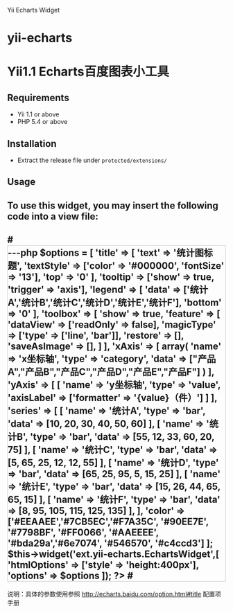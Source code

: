 Yii Echarts Widget
# yii-echarts
Yii1.1 Echarts百度图表小工具
======================================================

Requirements
------------

* Yii 1.1 or above
* PHP 5.4 or above


Installation
-------------

* Extract the release file under `protected/extensions/`


Usage
-----

To use this widget, you may insert the following code into a view file:
-----
#<div style="border:1px solid #ccc;">
---php
$options = [
    'title' => [
        'text' => '统计图标题',
        'textStyle' => ['color' => '#000000', 'fontSize' => '13'],
        'top' => '0'
    ],
    'tooltip' => ['show' => true, 'trigger' => 'axis'],
    'legend' => [
        'data' => ['统计A','统计B','统计C','统计D','统计E','统计F'],
        'bottom' => '0'
    ],
    'toolbox' => [
        'show' => true,
        'feature' => [
            'dataView' => ['readOnly' => false],
            'magicType' => ['type' => ['line', 'bar']],
            'restore' => [],
            'saveAsImage' => [],
        ]
    ],
    'xAxis' => [
        array(
            'name' => 'x坐标轴',
            'type' => 'category',
            'data' => ["产品A","产品B","产品C","产品D","产品E","产品F"]
        )
    ],
    'yAxis' => [
        [
            'name' => 'y坐标轴',
            'type' => 'value',
            'axisLabel' => ['formatter' => '{value}（件）']
        ]
    ],
    'series' => [
        [
            'name' => '统计A',
            'type' => 'bar',
            'data' => [10, 20, 30, 40, 50, 60]
        ],
        [
            'name' => '统计B',
            'type' => 'bar',
            'data' => [55, 12, 33, 60, 20, 75]
        ],
        [
            'name' => '统计C',
            'type' => 'bar',
            'data' => [5, 65, 25, 12, 12, 55]
        ],
        [
            'name' => '统计D',
            'type' => 'bar',
            'data' => [65, 25, 95, 5, 15, 25]
        ],
        [
            'name' => '统计E',
            'type' => 'bar',
            'data' => [15, 26, 44, 65, 65, 15]
        ],
        [
            'name' => '统计F',
            'type' => 'bar',
            'data' => [8, 95, 105, 115, 125, 135]
        ],
    ],
    'color' => ['#EEAAEE','#7CB5EC','#F7A35C', '#90EE7E', '#7798BF', '#FF0066', '#AAEEEE', '#bda29a','#6e7074', '#546570', '#c4ccd3']
];
$this->widget('ext.yii-echarts.EchartsWidget',[
    'htmlOptions' => ['style' => 'height:400px'],
    'options' => $options
]);
?>
#</div>
-----

说明：具体的参数使用参照 http://echarts.baidu.com/option.html#title 配置项手册
